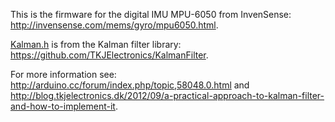 This is the firmware for the digital IMU MPU-6050 from InvenSense: <http://invensense.com/mems/gyro/mpu6050.html>.

[Kalman.h](Kalman.h) is from the Kalman filter library: <https://github.com/TKJElectronics/KalmanFilter>.

For more information see: <http://arduino.cc/forum/index.php/topic,58048.0.html> and <http://blog.tkjelectronics.dk/2012/09/a-practical-approach-to-kalman-filter-and-how-to-implement-it>.